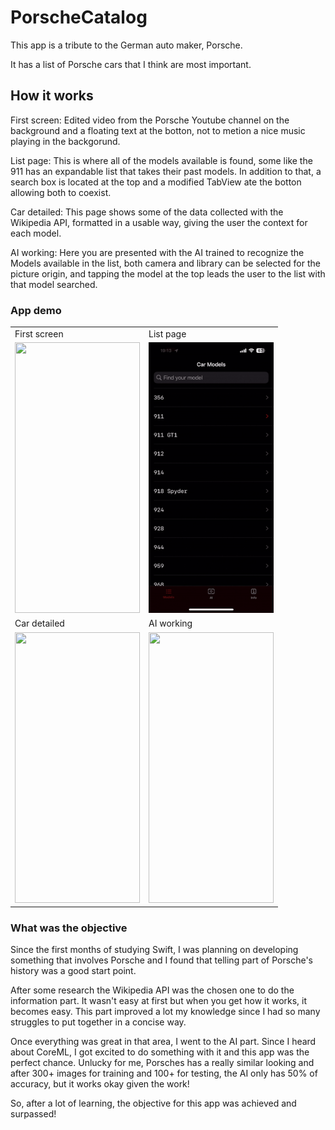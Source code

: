 # PorscheCatalog

This app is a tribute to the German auto maker, Porsche. 

It has a list of Porsche cars that I think are most important.

## How it works

First screen: Edited video from the Porsche Youtube channel on the background and a floating text at the botton, not to metion a nice music playing in the backgorund.

List page: This is where all of the models available is found, some like the 911 has an expandable list that takes their past models. In addition to that, a search box is located at the top and a modified TabView ate the botton allowing both to coexist.

Car detailed: This page shows some of the data collected with the Wikipedia API, formatted in a usable way, giving the user the context for each model.

AI working: Here you are presented with the AI trained to recognize the Models available in the list, both camera and library can be selected for the picture origin, and tapping the model at the top leads the user to the list with that model searched.

### App demo

<table>
  <tr>
    <td>First screen</td>
     <td>List page</td>
  </tr>
  <tr>
    <td><img src="https://github.com/Carlossiii/PorscheCatalog/blob/main/Readme/Welcome.gif" width=200 height=433></td>
    <td><img src="https://github.com/Carlossiii/PorscheCatalog/blob/main/Readme/List.gif" width=200 height=433></td>
  </tr>
     <td>Car detailed</td>
     <td>AI working</td>
  </tr>
  <tr>
     <td><img src="https://github.com/Carlossiii/PorscheCatalog/blob/main/Readme/Car.gif" width=200 height=433></td>
    <td><img src="https://github.com/Carlossiii/PorscheCatalog/blob/main/Readme/AI.gif" width=200 height=433></td>
 </tr>
 </table>
 
### What was the objective
 
Since the first months of studying Swift, I was planning on developing something that involves Porsche and I found that telling part of Porsche's history was a good start point.

After some research the Wikipedia API was the chosen one to do the information part. It wasn't easy at first but when you get how it works, it becomes easy. This part improved a lot my knowledge since I had so many struggles to put together in a concise way.

Once everything was great in that area, I went to the AI part. Since I heard about CoreML, I got excited to do something with it and this app was the perfect chance. Unlucky for me, Porsches has a really similar looking and after 300+ images for training and 100+ for testing, the AI only has 50% of accuracy, but it works okay given the work!

So, after a lot of learning, the objective for this app was achieved and surpassed!
